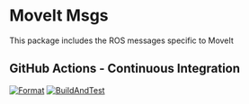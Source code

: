 # MoveIt Msgs

This package includes the ROS messages specific to MoveIt

## GitHub Actions - Continuous Integration

[![Format](https://github.com/ros-planning/moveit_msgs/actions/workflows/format.yml/badge.svg?branch=master)](https://github.com/ros-planning/moveit_msgs/actions/workflows/format.yml?branch=master) [![BuildAndTest](https://github.com/ros-planning/moveit_msgs/actions/workflows/industrial_ci_action.yml/badge.svg?branch=master)](https://github.com/ros-planning/moveit_msgs/actions/workflows/industrial_ci_action.yml?branch=master)
